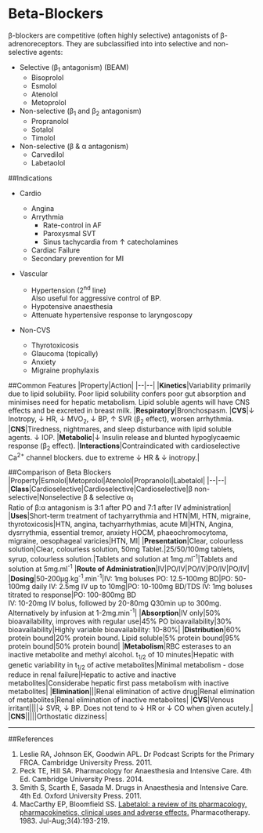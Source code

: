 # Beta-Blockers

β-blockers are competitive (often highly selective) antagonists of β-adrenoreceptors. They are subclassified into into selective and non-selective agents:
* Selective (β<sub>1</sub> antagonism) (BEAM)
    * Bisoprolol
    * Esmolol
    * Atenolol
    * Metoprolol
* Non-selective (β<sub>1</sub> and β<sub>2</sub> antagonism)
    * Propranolol
    * Sotalol
    * Timolol
* Non-selective (β & α antagonism)
    * Carvedilol
    * Labetaolol


##Indications
* Cardio
    * Angina
    * Arrythmia
        * Rate-control in AF
        * Paroxysmal SVT
        * Sinus tachycardia from ↑ catecholamines
    * Cardiac Failure
    * Secondary prevention for MI


* Vascular
    * Hypertension (2<sup>nd</sup> line)  
    Also useful for aggressive control of BP.
    * Hypotensive anaesthesia
    * Attenuate hypertensive response to laryngoscopy


* Non-CVS
    * Thyrotoxicosis
    * Glaucoma (topically)
    * Anxiety
    * Migraine prophylaxis



##Common Features
|Property|Action|
|--|--|
|**Kinetics**|Variability primarily due to lipid solubility. Poor lipid solubility confers poor gut absorption and minimises need for hepatic metabolism. Lipid soluble agents will have CNS effects and be excreted in breast milk.
|**Respiratory**|Bronchospasm.
|**CVS**|↓ Inotropy, ↓ HR, ↓ MVO<sub>2</sub>, ↓ BP, ↑ SVR (β<sub>2</sub> effect), worsen arrhythmia.
|**CNS**|Tiredness, nightmares, and sleep disturbance with lipid soluble agents. ↓ IOP.
|**Metabolic**|↓ Insulin release and blunted hypoglycaemic response (β<sub>2</sub> effect).
|**Interactions**|Contraindicated with cardioselective Ca<sup>2+</sup> channel blockers. due to extreme ↓ HR & ↓ inotropy.|

##Comparison of Beta Blockers
|Property|Esmolol|Metoprolol|Atenolol|Propranolol|Labetalol|
|--|--|
|**Class**|Cardioselective|Cardioselective|Cardioselective|β non-selective|Nonselective β & selective α<sub>1</sub> <br> Ratio of β:α antagonism is 3:1 after PO and 7:1 after IV administration|
|**Uses**|Short-term treatment of tachyarrythmia and HTN|MI, HTN, migraine, thyrotoxicosis|HTN, angina, tachyarrhythmias, acute MI|HTN, Angina, dysrrythmia, essential tremor, anxiety HOCM, phaeochromocytoma, migraine, oesophageal varicies|HTN, MI|
|**Presentation**|Clear, colourless solution|Clear, colourless solution, 50mg Tablet.|25/50/100mg tablets, syrup, colourless solution.|Tablets and solution at 1mg.ml<sup>-1</sup>|Tablets and solution at 5mg.ml<sup>-1</sup>
|**Route of Administration**|IV|PO/IV|PO/IV|PO/IV|PO/IV|
|**Dosing**|50-200μg.kg<sup>-1</sup>.min<sup>-1</sup>|IV: 1mg boluses PO: 12.5-100mg BD|PO: 50-100mg daily IV: 2.5mg IV up to 10mg|PO: 10-100mg BD/TDS IV: 1mg boluses titrated to response|PO: 100-800mg BD<br> IV: 10-20mg IV bolus, followed by 20-80mg Q30min up to 300mg. Alternatively by infusion at 1-2mg.min<sup>-1</sup>|
|**Absorption**|IV only|50% bioavailability, improves with regular use|45% PO bioavailability|30% bioavailability|Highly variable bioavailability: 10-80%|
|**Distribution**|60% protein bound|20% protein bound. Lipid soluble|5% protein bound|95% protein bound|50% protein bound|
|**Metabolism**|RBC esterases to an inactive metabolite and methyl alcohol. t<sub>1/2</sub> of 10 minutes|Hepatic with genetic variability in t<sub>1/2</sub> of active metabolites|Minimal metabolism - dose reduce in renal failure|Hepatic to active and inactive metabolites|Considerabe hepatic first pass metabolism with inactive metabolites|
|**Elimination**|||Renal elimination of active drug|Renal elimination of metabolites|Renal elimination of inactive metabolites|
|**CVS**|Venous irritant||||↓ SVR, ↓ BP. Does not tend to ↓ HR or ↓ CO when given acutely.|
|**CNS**|||||Orthostatic dizziness|

---
##References
1. Leslie RA, Johnson EK, Goodwin APL. Dr Podcast Scripts for the Primary FRCA. Cambridge University Press. 2011.
2. Peck TE, Hill SA. Pharmacology for Anaesthesia and Intensive Care. 4th Ed. Cambridge University Press. 2014.  
3. Smith S, Scarth E, Sasada M. Drugs in Anaesthesia and Intensive Care. 4th Ed. Oxford University Press. 2011.
4. MacCarthy EP, Bloomfield SS. [Labetalol: a review of its pharmacology, pharmacokinetics, clinical uses and adverse effects.](https://www.ncbi.nlm.nih.gov/pubmed/6310529) Pharmacotherapy. 1983. Jul-Aug;3(4):193-219.
